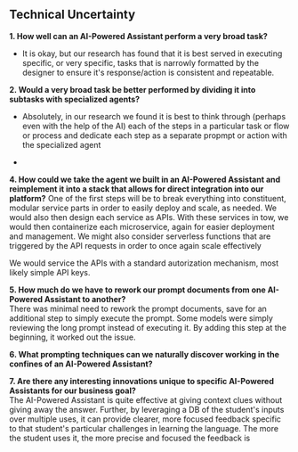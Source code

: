 
## Technical Uncertainty

**1.  How well can an AI-Powered Assistant perform a very broad task?** 
- It is okay, but our research has found that it is best served in executing specific, or very specific, tasks that is narrowly formatted by the designer to ensure it's response/action is consistent and repeatable. 

**2. Would a very broad task be better performed by dividing it into subtasks with specialized agents?** 
- Absolutely, in our research we found it is best to think through (perhaps even with the help of the AI) each of the steps in a particular task or flow or process and dedicate each step as a separate propmpt or action with the specialized agent
*  
**4. How could we take the agent we built in an AI-Powered Assistant and reimplement it into a stack that allows for direct integration into our platform?** 
One of the first steps will be to break everything into constituent, modular service parts in order to easily deploy and scale, as needed. We would also then design each service as APIs. With these services in tow, we would then containerize each microservice, again for easier deployment and management. We might also consider serverless functions that are triggered by the API requests in order to once again scale effectively

We would service the APIs with a standard autorization mechanism, most likely simple API keys. 

**5. How much do we have to rework our prompt documents from one AI-Powered Assistant to another?**  
There was minimal need to rework the prompt documents, save for an additional step to simply execute the prompt. Some models were simply reviewing the long prompt instead of executing it. By adding this step at the beginning, it worked out the issue. 

**6. What prompting techniques can we naturally discover working in the confines of an AI-Powered Assistant?**  


**7. Are there any interesting innovations unique to specific AI-Powered Assistants for our business goal?**  
The AI-Powered Assistant is quite effective at giving context clues without giving away the answer. Further, by leveraging a DB of the student's inputs over multiple uses, it can provide clearer, more focused feedback specific to that student's particular challenges in learning the language. The more the student uses it, the more precise and focused the feedback is










